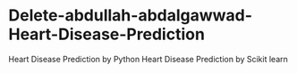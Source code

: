 # Delete-abdullah-abdalgawwad-Heart-Disease-Prediction
Heart Disease Prediction by Python
Heart Disease Prediction by Scikit learn
